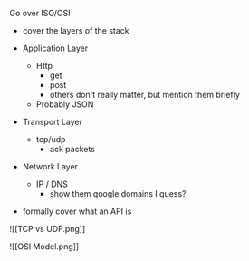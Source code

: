 Go over ISO/OSI
- cover the layers of the stack


- Application Layer
	- Http
		- get
		- post
		- others don't really matter, but mention them briefly
	- Probably JSON

- Transport Layer
	- tcp/udp
		- ack packets

- Network Layer
	- IP / DNS
		- show them google domains I guess?

- formally cover what an API is

![[TCP vs UDP.png]]

![[OSI Model.png]]